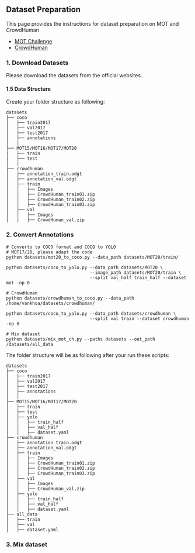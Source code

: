## Dataset Preparation

This page provides the instructions for dataset preparation on MOT and CrowdHuman
  - [MOT Challenge](https://motchallenge.net/)
  - [CrowdHuman](https://www.crowdhuman.org/)

### 1. Download Datasets

Please download the datasets from the official websites. 

#### 1.5 Data Structure

Create your folder structure as following:

```
datasets
├── coco
│   ├── train2017
│   ├── val2017
│   ├── test2017
│   ├── annotations
│   |
├── MOT15/MOT16/MOT17/MOT20
|   ├── train
|   ├── test
│   |
├── crowdhuman
│   ├── annotation_train.odgt
│   ├── annotation_val.odgt
│   ├── train
│   │   ├── Images
│   │   ├── CrowdHuman_train01.zip
│   │   ├── CrowdHuman_train02.zip
│   │   ├── CrowdHuman_train03.zip
│   ├── val
│   │   ├── Images
│   │   ├── CrowdHuman_val.zip
```

### 2. Convert Annotations
```shell
# Converto to COCO format and COCO to YOLO
# MOT17/20, please adapt the code
python datasets/mot20_to_coco.py --data_path datasets/MOT20/train/

python datasets/coco_to_yolo.py --data_path datasets/MOT20 \
                                --image_path datasets/MOT20/train \
                                --split val_half train_half --dataset mot -np 0 

# CrowdHuman
python datasets/crowdhuman_to_coco.py --data_path /home/vankhoa/datasets/crowdhuman/

python datasets/coco_to_yolo.py --data_path datasets/crowdhuman \
                                --split val train --dataset crowdhuman -np 0 
                                
# Mix dataset
python datasets/mix_mot_ch.py --paths datasets --out_path /datasets/all_data
```

The folder structure will be as following after your run these scripts:
```
datasets
├── coco
│   ├── train2017
│   ├── val2017
│   ├── test2017
│   ├── annotations
│   │
├── MOT15/MOT16/MOT17/MOT20
│   ├── train
│   ├── test
│   ├── yolo
│   │   ├── train_half
│   │   ├── val_half
│   │   ├── dataset.yaml
├── crowdhuman
│   ├── annotation_train.odgt
│   ├── annotation_val.odgt
│   ├── train
│   │   ├── Images
│   │   ├── CrowdHuman_train01.zip
│   │   ├── CrowdHuman_train02.zip
│   │   ├── CrowdHuman_train03.zip
│   ├── val
│   │   ├── Images
│   │   ├── CrowdHuman_val.zip
│   ├── yolo
│   │   ├── train_half
│   │   ├── val_half
│   │   ├── dataset.yaml
├── all_data
│   ├── train
│   ├── val
│   ├── dataset.yaml
```
### 3. Mix dataset